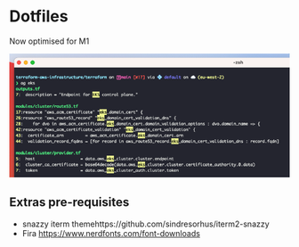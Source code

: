 # Dotfiles

Now optimised for M1

![images](images/term.png)

## Extras pre-requisites

- snazzy iterm themehttps://github.com/sindresorhus/iterm2-snazzy
- Fira https://www.nerdfonts.com/font-downloads
